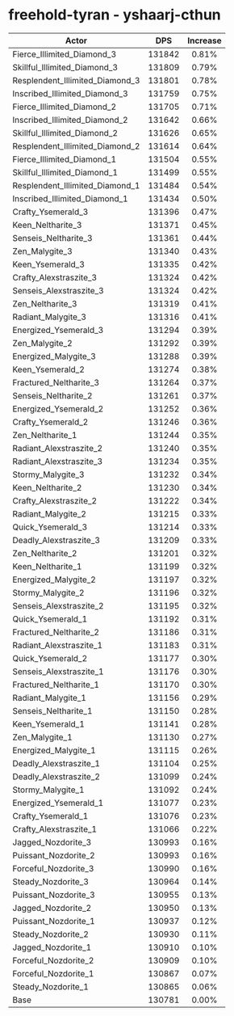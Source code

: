 # freehold-tyran - yshaarj-cthun
| Actor | DPS | Increase |
|---|:---:|:---:|
|Fierce_Illimited_Diamond_3|131842|0.81%|
|Skillful_Illimited_Diamond_3|131809|0.79%|
|Resplendent_Illimited_Diamond_3|131801|0.78%|
|Inscribed_Illimited_Diamond_3|131759|0.75%|
|Fierce_Illimited_Diamond_2|131705|0.71%|
|Inscribed_Illimited_Diamond_2|131642|0.66%|
|Skillful_Illimited_Diamond_2|131626|0.65%|
|Resplendent_Illimited_Diamond_2|131614|0.64%|
|Fierce_Illimited_Diamond_1|131504|0.55%|
|Skillful_Illimited_Diamond_1|131499|0.55%|
|Resplendent_Illimited_Diamond_1|131484|0.54%|
|Inscribed_Illimited_Diamond_1|131434|0.50%|
|Crafty_Ysemerald_3|131396|0.47%|
|Keen_Neltharite_3|131371|0.45%|
|Senseis_Neltharite_3|131361|0.44%|
|Zen_Malygite_3|131340|0.43%|
|Keen_Ysemerald_3|131335|0.42%|
|Crafty_Alexstraszite_3|131324|0.42%|
|Senseis_Alexstraszite_3|131324|0.42%|
|Zen_Neltharite_3|131319|0.41%|
|Radiant_Malygite_3|131316|0.41%|
|Energized_Ysemerald_3|131294|0.39%|
|Zen_Malygite_2|131292|0.39%|
|Energized_Malygite_3|131288|0.39%|
|Keen_Ysemerald_2|131274|0.38%|
|Fractured_Neltharite_3|131264|0.37%|
|Senseis_Neltharite_2|131261|0.37%|
|Energized_Ysemerald_2|131252|0.36%|
|Crafty_Ysemerald_2|131246|0.36%|
|Zen_Neltharite_1|131244|0.35%|
|Radiant_Alexstraszite_2|131240|0.35%|
|Radiant_Alexstraszite_3|131234|0.35%|
|Stormy_Malygite_3|131232|0.34%|
|Keen_Neltharite_2|131230|0.34%|
|Crafty_Alexstraszite_2|131222|0.34%|
|Radiant_Malygite_2|131215|0.33%|
|Quick_Ysemerald_3|131214|0.33%|
|Deadly_Alexstraszite_3|131209|0.33%|
|Zen_Neltharite_2|131201|0.32%|
|Keen_Neltharite_1|131199|0.32%|
|Energized_Malygite_2|131197|0.32%|
|Stormy_Malygite_2|131196|0.32%|
|Senseis_Alexstraszite_2|131195|0.32%|
|Quick_Ysemerald_1|131192|0.31%|
|Fractured_Neltharite_2|131186|0.31%|
|Radiant_Alexstraszite_1|131183|0.31%|
|Quick_Ysemerald_2|131177|0.30%|
|Senseis_Alexstraszite_1|131176|0.30%|
|Fractured_Neltharite_1|131170|0.30%|
|Radiant_Malygite_1|131156|0.29%|
|Senseis_Neltharite_1|131150|0.28%|
|Keen_Ysemerald_1|131141|0.28%|
|Zen_Malygite_1|131130|0.27%|
|Energized_Malygite_1|131115|0.26%|
|Deadly_Alexstraszite_1|131104|0.25%|
|Deadly_Alexstraszite_2|131099|0.24%|
|Stormy_Malygite_1|131092|0.24%|
|Energized_Ysemerald_1|131077|0.23%|
|Crafty_Ysemerald_1|131076|0.23%|
|Crafty_Alexstraszite_1|131066|0.22%|
|Jagged_Nozdorite_3|130993|0.16%|
|Puissant_Nozdorite_2|130993|0.16%|
|Forceful_Nozdorite_3|130990|0.16%|
|Steady_Nozdorite_3|130964|0.14%|
|Puissant_Nozdorite_3|130955|0.13%|
|Jagged_Nozdorite_2|130950|0.13%|
|Puissant_Nozdorite_1|130937|0.12%|
|Steady_Nozdorite_2|130930|0.11%|
|Jagged_Nozdorite_1|130910|0.10%|
|Forceful_Nozdorite_2|130909|0.10%|
|Forceful_Nozdorite_1|130867|0.07%|
|Steady_Nozdorite_1|130865|0.06%|
|Base|130781|0.00%|
